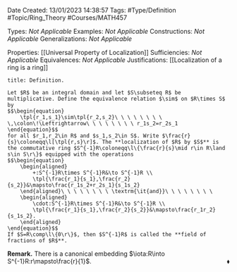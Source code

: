<div class="topSpace"></div>

Date Created: 13/01/2023 14:38:57
Tags: #Type/Definition #Topic/Ring_Theory #Courses/MATH457

Types: _Not Applicable_
Examples: _Not Applicable_
Constructions: _Not Applicable_
Generalizations: _Not Applicable_

Properties: [[Universal Property of Localization]]
Sufficiencies: _Not Applicable_
Equivalences: _Not Applicable_
Justifications: [[Localization of a ring is a ring]]

``` ad-Definition
title: Definition.

Let $R$ be an integral domain and let $S\subseteq R$ be multiplicative. Define the equivalence relation $\sim$ on $R\times S$ by
$$\begin{equation}
    \tpl{r_1,s_1}\sim\tpl{r_2,s_2}\ \ \ \ \ \ \ \ \,\colon\!\Leftrightarrow\ \ \ \ \ \ \ \ r_1s_2=r_2s_1
\end{equation}$$
for all $r_1,r_2\in R$ and $s_1,s_2\in S$. Write $\frac{r}{s}\coloneqq\l[\tpl{r,s}\r]$. The **localization of $R$ by $S$** is the commutative ring $S^{-1}R\coloneqq\l\{\frac{r}{s}\mid r\in R\land s\in S\r\}$ equipped with the operations
$$\begin{equation}
    \begin{aligned}
        +:S^{-1}R\times S^{-1}R&\to S^{-1}R \\
        \tpl{\frac{r_1}{s_1},\frac{r_2}{s_2}}&\mapsto\frac{r_1s_2+r_2s_1}{s_1s_2}
    \end{aligned}\ \ \ \ \ \ \ \ \textrm{\it{and}}\ \ \ \ \ \ \ \ 
    \begin{aligned}
        \cdot:S^{-1}R\times S^{-1}R&\to S^{-1}R \\
        \tpl{\frac{r_1}{s_1},\frac{r_2}{s_2}}&\mapsto\frac{r_1r_2}{s_1s_2}.
    \end{aligned}
\end{equation}$$
If $S=R\comp\l\{0\r\}$, then $S^{-1}R$ is called the **field of fractions of $R$**.

```

**Remark.** There is a canonical embedding $\iota:R\into S^{-1}R:r\mapsto\frac{r}{1}$.<span style="float:right;">$\blacklozenge$</span>
